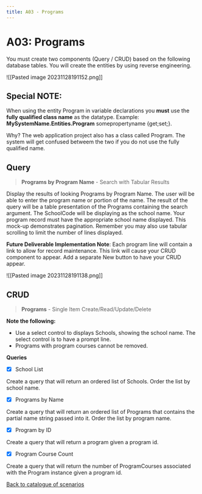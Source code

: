 ```yaml
---
title: A03 - Programs
---
```

# A03: Programs

You must create two components (Query / CRUD) based on the following database tables. You will create the entities by using reverse engineering.

![[Pasted image 20231128191152.png]]

## Special NOTE:

When using the entity Program in variable declarations you **must** use the **fully qualified class name** as the datatype. Example: **MySystemName.Entities.Program** somepropertyname {get;set;}.  

Why? The web application project also has a class called Program. The system will get confused betweem the two if you do not use the fully qualified name.

## Query

> **Programs by Program Name** - Search with Tabular Results

Display the results of looking Programs by Program Name. The user will be able to enter the program name or portion of the name. The result of the query will be a table presentation of the Programs containing the search argument. The SchoolCode will be displaying as the school name. Your program record must have the appropriate school name displayed. This mock-up demonstrates pagination. Remember you may also use tabular scrolling to limit the number of lines displayed.

**Future Deliverable Implementation Note**: Each program line will contain a link to allow for record maintenance. This link will cause your CRUD component to appear. Add a separate New button to have your CRUD appear.

![[Pasted image 20231128191138.png]]

## CRUD

> **Programs** - Single Item Create/Read/Update/Delete

**Note the following:**
- Use a select control to displays Schools, showing the school name. The select control is to have a prompt line.
- Programs with program courses cannot be removed.

**Queries**

- [x] School List 

Create a query that will return an ordered list of Schools. Order the list by school name.


- [x] Programs by Name

Create a query that will return an ordered list of Programs that contains the partial name string passed into it. Order the list by program name.


- [x] Program by ID

Create a query that will return a program given a program id.


- [x] Program Course Count 

Create a query that will return the number of ProgramCourses associated with the Program instance given a program id.



[Back to catalogue of scenarios](./ReadMe.md)